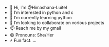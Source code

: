 - 👋 Hi, I’m @Himashana-Luitel
- 👀 I’m interested in python and c
- 🌱 I’m currently learning python
- 💞️ I’m looking to collaborate on vorious projects
- 📫 Reach me by my gmail
- 😄 Pronouns: She/Her
- ⚡ Fun fact: ...

<!---
Himashana-Luitel/Himashana-Luitel is a ✨ special ✨ repository because its `README.md` (this file) appears on your GitHub profile.
You can click the Preview link to take a look at your changes.
--->
